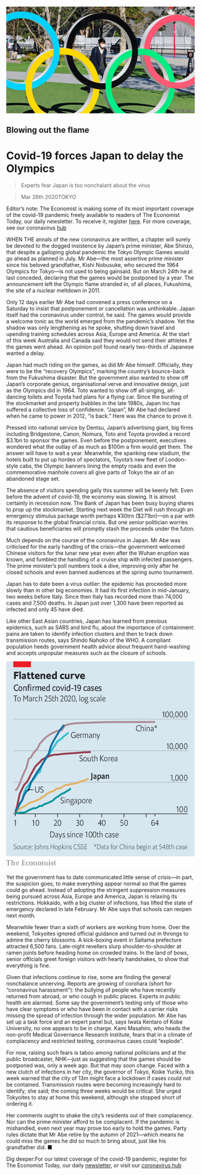 ![](./images/20200328_ASP003_0.jpg)

## Blowing out the flame

# Covid-19 forces Japan to delay the Olympics

> Experts fear Japan is too nonchalant about the virus

> Mar 26th 2020TOKYO

Editor’s note: The Economist is making some of its most important coverage of the covid-19 pandemic freely available to readers of The Economist Today, our daily newsletter. To receive it, register [here](https://www.economist.com//newslettersignup). For more coverage, see our coronavirus [hub](https://www.economist.com//coronavirus)

WHEN THE annals of the new coronavirus are written, a chapter will surely be devoted to the dogged insistence by Japan’s prime minister, Abe Shinzo, that despite a galloping global pandemic the Tokyo Olympic Games would go ahead as planned in July. Mr Abe—the most assertive prime minister since his beloved grandfather, Kishi Nobusuke, who secured the 1964 Olympics for Tokyo—is not used to being gainsaid. But on March 24th he at last conceded, declaring that the games would be postponed by a year. The announcement left the Olympic flame stranded in, of all places, Fukushima, the site of a nuclear meltdown in 2011.

Only 12 days earlier Mr Abe had convened a press conference on a Saturday to insist that postponement or cancellation was unthinkable. Japan itself had the coronavirus under control, he said. The games would provide a welcome tonic as the world emerged from the pandemic’s shadow. Yet the shadow was only lengthening as he spoke, shutting down travel and upending training schedules across Asia, Europe and America. At the start of this week Australia and Canada said they would not send their athletes if the games went ahead. An opinion poll found nearly two-thirds of Japanese wanted a delay.

Japan had much riding on the games, as did Mr Abe himself. Officially, they were to be the “recovery Olympics”, marking the country’s bounce-back from the Fukushima disaster. But the government also wanted to show off Japan’s corporate genius, organisational verve and innovative design, just as the Olympics did in 1964. Toto wanted to show off all-singing, all-dancing toilets and Toyota had plans for a flying car. Since the bursting of the stockmarket and property bubbles in the late 1980s, Japan Inc has suffered a collective loss of confidence. “Japan”, Mr Abe had declared when he came to power in 2012, “is back.” Here was the chance to prove it.

Pressed into national service by Dentsu, Japan’s advertising giant, big firms including Bridgestone, Canon, Nomura, Toto and Toyota provided a record $3.1bn to sponsor the games. Even before the postponement, executives wondered what the outlay of as much as $100m a firm would get them. The answer will have to wait a year. Meanwhile, the spanking new stadium, the hotels built to put up hordes of spectators, Toyota’s new fleet of London-style cabs, the Olympic banners lining the empty roads and even the commemorative manhole covers all give parts of Tokyo the air of an abandoned stage set.

The absence of visitors spending gaily this summer will be keenly felt. Even before the advent of covid-19, the economy was slowing. It is almost certainly in recession now. The Bank of Japan has been busy buying shares to prop up the stockmarket. Starting next week the Diet will rush through an emergency stimulus package worth perhaps ¥30trn ($271bn)—on a par with its response to the global financial crisis. But one senior politician worries that cautious beneficiaries will promptly stash the proceeds under the futon.

Much depends on the course of the coronavirus in Japan. Mr Abe was criticised for the early handling of the crisis—the government welcomed Chinese visitors for the lunar new year even after the Wuhan eruption was known, and fumbled the handling of a cruise ship with infected passengers. The prime minister’s poll numbers took a dive, improving only after he closed schools and even banned audiences at the spring sumo tournament.

Japan has to date been a virus outlier: the epidemic has proceeded more slowly than in other big economies. It had its first infection in mid-January, two weeks before Italy. Since then Italy has recorded more than 74,000 cases and 7,500 deaths. In Japan just over 1,300 have been reported as infected and only 45 have died.

Like other East Asian countries, Japan has learned from previous epidemics, such as SARS and bird flu, about the importance of containment: pains are taken to identify infection clusters and then to track down transmission routes, says Shindo Nahoko of the WHO. A compliant population heeds government health advice about frequent hand-washing and accepts unpopular measures such as the closure of schools.

![](./images/20200328_ASC878.png)

Yet the government has to date communicated little sense of crisis—in part, the suspicion goes, to make everything appear normal so that the games could go ahead. Instead of adopting the stringent suppression measures being pursued across Asia, Europe and America, Japan is relaxing its restrictions. Hokkaido, with a big cluster of infections, has lifted the state of emergency declared in late February. Mr Abe says that schools can reopen next month.

Meanwhile fewer than a sixth of workers are working from home. Over the weekend, Tokyoites ignored official guidance and turned out in throngs to admire the cherry blossoms. A kick-boxing event in Saitama prefecture attracted 6,500 fans. Late-night revellers slurp shoulder-to-shoulder at ramen joints before heading home on crowded trains. In the land of bows, senior officials greet foreign visitors with hearty handshakes, to show that everything is fine.

Given that infections continue to rise, some are finding the general nonchalance unnerving. Reports are growing of corohara (short for “coronavirus harassment”): the bullying of people who have recently returned from abroad, or who cough in public places. Experts in public health are alarmed. Some say the government’s testing only of those who have clear symptoms or who have been in contact with a carrier risks missing the spread of infection through the wider population. Mr Abe has set up a task force and an expert panel but, says Iwata Kentaro of Kobe University, no one appears to be in charge. Kami Masahiro, who heads the non-profit Medical Governance Research Institute, fears that in a climate of complacency and restricted testing, coronavirus cases could “explode”.

For now, raising such fears is taboo among national politicians and at the public broadcaster, NHK—just as suggesting that the games should be postponed was, only a week ago. But that may soon change. Faced with a new clutch of infections in her city, the governor of Tokyo, Koike Yuriko, this week warned that the city of 13m might face a lockdown if cases could not be contained. Transmission routes were becoming increasingly hard to identify, she said; the coming three weeks would be critical. She urged Tokyoites to stay at home this weekend, although she stopped short of ordering it.

Her comments ought to shake the city’s residents out of their complacency. Nor can the prime minister afford to be complacent. If the pandemic is mishandled, even next year may prove too early to hold the games. Party rules dictate that Mr Abe retire by the autumn of 2021—which means he could miss the games he did so much to bring about, just like his grandfather did. ■

Dig deeper:For our latest coverage of the covid-19 pandemic, register for The Economist Today, our daily [newsletter](https://www.economist.com//newslettersignup), or visit our [coronavirus hub](https://www.economist.com//coronavirus)